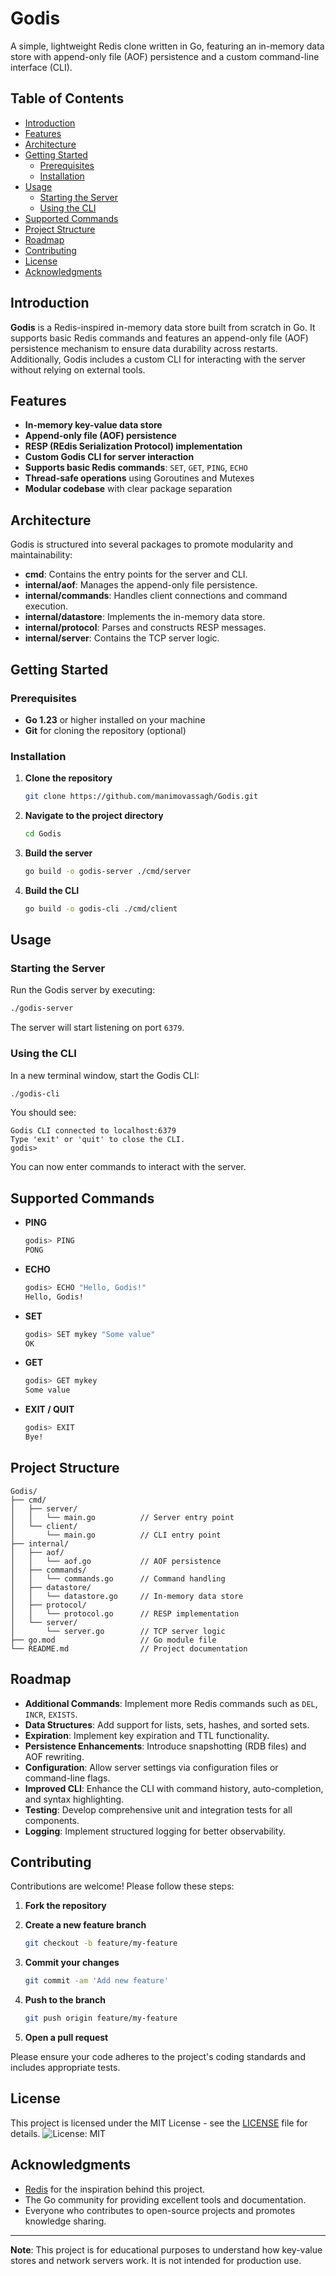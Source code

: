 
# Godis

A simple, lightweight Redis clone written in Go, featuring an in-memory data store with append-only file (AOF) persistence and a custom command-line interface (CLI).

## Table of Contents

- [Introduction](#introduction)
- [Features](#features)
- [Architecture](#architecture)
- [Getting Started](#getting-started)
  - [Prerequisites](#prerequisites)
  - [Installation](#installation)
- [Usage](#usage)
  - [Starting the Server](#starting-the-server)
  - [Using the CLI](#using-the-cli)
- [Supported Commands](#supported-commands)
- [Project Structure](#project-structure)
- [Roadmap](#roadmap)
- [Contributing](#contributing)
- [License](#license)
- [Acknowledgments](#acknowledgments)

## Introduction

**Godis** is a Redis-inspired in-memory data store built from scratch in Go. It supports basic Redis commands and features an append-only file (AOF) persistence mechanism to ensure data durability across restarts. Additionally, Godis includes a custom CLI for interacting with the server without relying on external tools.

## Features

- **In-memory key-value data store**
- **Append-only file (AOF) persistence**
- **RESP (REdis Serialization Protocol) implementation**
- **Custom Godis CLI for server interaction**
- **Supports basic Redis commands**: `SET`, `GET`, `PING`, `ECHO`
- **Thread-safe operations** using Goroutines and Mutexes
- **Modular codebase** with clear package separation

## Architecture

Godis is structured into several packages to promote modularity and maintainability:

- **cmd**: Contains the entry points for the server and CLI.
- **internal/aof**: Manages the append-only file persistence.
- **internal/commands**: Handles client connections and command execution.
- **internal/datastore**: Implements the in-memory data store.
- **internal/protocol**: Parses and constructs RESP messages.
- **internal/server**: Contains the TCP server logic.

## Getting Started

### Prerequisites

- **Go 1.23** or higher installed on your machine
- **Git** for cloning the repository (optional)

### Installation

1. **Clone the repository**

   ```bash
   git clone https://github.com/manimovassagh/Godis.git
   ```

2. **Navigate to the project directory**

   ```bash
   cd Godis
   ```

3. **Build the server**

   ```bash
   go build -o godis-server ./cmd/server
   ```

4. **Build the CLI**

   ```bash
   go build -o godis-cli ./cmd/client
   ```

## Usage

### Starting the Server

Run the Godis server by executing:

```bash
./godis-server
```

The server will start listening on port `6379`.

### Using the CLI

In a new terminal window, start the Godis CLI:

```bash
./godis-cli
```

You should see:

```
Godis CLI connected to localhost:6379
Type 'exit' or 'quit' to close the CLI.
godis>
```

You can now enter commands to interact with the server.

## Supported Commands

- **PING**

  ```bash
  godis> PING
  PONG
  ```

- **ECHO**

  ```bash
  godis> ECHO "Hello, Godis!"
  Hello, Godis!
  ```

- **SET**

  ```bash
  godis> SET mykey "Some value"
  OK
  ```

- **GET**

  ```bash
  godis> GET mykey
  Some value
  ```

- **EXIT / QUIT**

  ```bash
  godis> EXIT
  Bye!
  ```

## Project Structure

```
Godis/
├── cmd/
│   ├── server/
│   │   └── main.go          // Server entry point
│   └── client/
│       └── main.go          // CLI entry point
├── internal/
│   ├── aof/
│   │   └── aof.go           // AOF persistence
│   ├── commands/
│   │   └── commands.go      // Command handling
│   ├── datastore/
│   │   └── datastore.go     // In-memory data store
│   ├── protocol/
│   │   └── protocol.go      // RESP implementation
│   └── server/
│       └── server.go        // TCP server logic
├── go.mod                   // Go module file
└── README.md                // Project documentation
```

## Roadmap

- **Additional Commands**: Implement more Redis commands such as `DEL`, `INCR`, `EXISTS`.
- **Data Structures**: Add support for lists, sets, hashes, and sorted sets.
- **Expiration**: Implement key expiration and TTL functionality.
- **Persistence Enhancements**: Introduce snapshotting (RDB files) and AOF rewriting.
- **Configuration**: Allow server settings via configuration files or command-line flags.
- **Improved CLI**: Enhance the CLI with command history, auto-completion, and syntax highlighting.
- **Testing**: Develop comprehensive unit and integration tests for all components.
- **Logging**: Implement structured logging for better observability.

## Contributing

Contributions are welcome! Please follow these steps:

1. **Fork the repository**

2. **Create a new feature branch**

   ```bash
   git checkout -b feature/my-feature
   ```

3. **Commit your changes**

   ```bash
   git commit -am 'Add new feature'
   ```

4. **Push to the branch**

   ```bash
   git push origin feature/my-feature
   ```

5. **Open a pull request**

Please ensure your code adheres to the project's coding standards and includes appropriate tests.


## License

This project is licensed under the MIT License - see the [LICENSE](LICENSE) file for details.
![License: MIT](https://img.shields.io/badge/License-MIT-blue.svg)
## Acknowledgments

- [Redis](https://redis.io/) for the inspiration behind this project.
- The Go community for providing excellent tools and documentation.
- Everyone who contributes to open-source projects and promotes knowledge sharing.

---

**Note**: This project is for educational purposes to understand how key-value stores and network servers work. It is not intended for production use.
